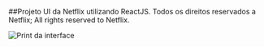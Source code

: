 ##Projeto UI da Netflix utilizando ReactJS.
Todos os direitos reservados a Netflix; All rights reserved to Netflix.

![Print da interface](https://github.com/LgAcerbi/NetflixInterface/tree/main/Screenshot_1.png?raw=true)
